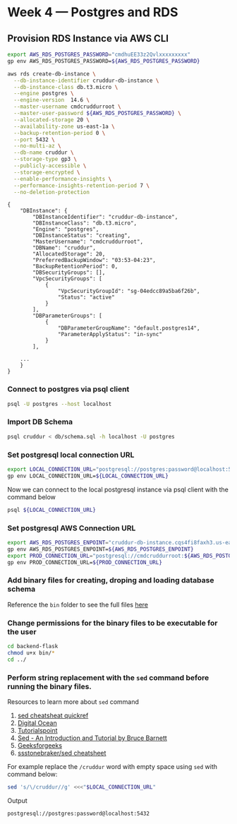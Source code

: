 # Week 4 — Postgres and RDS

## Provision RDS Instance via AWS CLI

```sh
export AWS_RDS_POSTGRES_PASSWORD="cmdhuEE33z2Qvlxxxxxxxxx"
gp env AWS_RDS_POSTGRES_PASSWORD=${AWS_RDS_POSTGRES_PASSWORD}
```

```sh
aws rds create-db-instance \
  --db-instance-identifier cruddur-db-instance \
  --db-instance-class db.t3.micro \
  --engine postgres \
  --engine-version  14.6 \
  --master-username cmdcruddurroot \
  --master-user-password ${AWS_RDS_POSTGRES_PASSWORD} \
  --allocated-storage 20 \
  --availability-zone us-east-1a \
  --backup-retention-period 0 \
  --port 5432 \
  --no-multi-az \
  --db-name cruddur \
  --storage-type gp3 \
  --publicly-accessible \
  --storage-encrypted \
  --enable-performance-insights \
  --performance-insights-retention-period 7 \
  --no-deletion-protection
```

```
{
    "DBInstance": {
        "DBInstanceIdentifier": "cruddur-db-instance",
        "DBInstanceClass": "db.t3.micro",
        "Engine": "postgres",
        "DBInstanceStatus": "creating",
        "MasterUsername": "cmdcruddurroot",
        "DBName": "cruddur",
        "AllocatedStorage": 20,
        "PreferredBackupWindow": "03:53-04:23",
        "BackupRetentionPeriod": 0,
        "DBSecurityGroups": [],
        "VpcSecurityGroups": [
            {
                "VpcSecurityGroupId": "sg-04edcc89a5ba6f26b",
                "Status": "active"
            }
        ],
        "DBParameterGroups": [
            {
                "DBParameterGroupName": "default.postgres14",
                "ParameterApplyStatus": "in-sync"
            }
        ],
        
    ...
    }
}
```

### Connect to postgres via psql client

```sh
psql -U postgres --host localhost
```

### Import DB Schema

```sh
psql cruddur < db/schema.sql -h localhost -U postgres
```

### Set postgresql local connection URL

```sh
export LOCAL_CONNECTION_URL="postgresql://postgres:password@localhost:5432/cruddur"
gp env LOCAL_CONNECTION_URL=${LOCAL_CONNECTION_URL}
```

Now we can connect to the local postgresql instance via psql client with the command below

```sh
psql ${LOCAL_CONNECTION_URL}
```

### Set postgresql AWS Connection URL

```sh
export AWS_RDS_POSTGRES_ENPOINT="cruddur-db-instance.cqs4fi8faxh3.us-east-1.rds.amazonaws.com"
gp env AWS_RDS_POSTGRES_ENPOINT=${AWS_RDS_POSTGRES_ENPOINT}
export PROD_CONNECTION_URL="postgresql://cmdcruddurroot:${AWS_RDS_POSTGRES_PASSWORD}@${AWS_RDS_POSTGRES_ENPOINT}:5432/cruddur"
gp env PROD_CONNECTION_URL=${PROD_CONNECTION_URL}
```

### Add binary files for creating, droping and loading database schema

Reference the `bin` folder to see the full files [here](../backend-flask/bin/)

### Change permissions for the binary files to be executable for the user

```sh
cd backend-flask
chmod u+x bin/*
cd ../
```

### Perform string replacement with the `sed` command before running the binary files.

Resources to learn more about `sed` command
1. [sed cheatsheat quickref](https://quickref.me/sed)
2. [Digital Ocean](https://www.digitalocean.com/community/tutorials/the-basics-of-using-the-sed-stream-editor-to-manipulate-text-in-linux)
3. [Tutorialspoint](https://www.tutorialspoint.com/sed/index.htm)
4. [Sed - An Introduction and Tutorial by Bruce Barnett](https://www.grymoire.com/Unix/Sed.html)
5. [Geeksforgeeks](https://www.geeksforgeeks.org/sed-command-in-linux-unix-with-examples/)
6. [ssstonebraker/sed cheatsheet](https://gist.github.com/ssstonebraker/6140154)

For example replace the `/cruddur` word with empty space using `sed` with command below:

```sh
sed 's/\/cruddur//g' <<<"$LOCAL_CONNECTION_URL"
```

Output
```
postgresql://postgres:password@localhost:5432
```